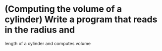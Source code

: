 # (Computing the volume of a cylinder) Write a program that reads in the radius and
length of a cylinder and computes volume
